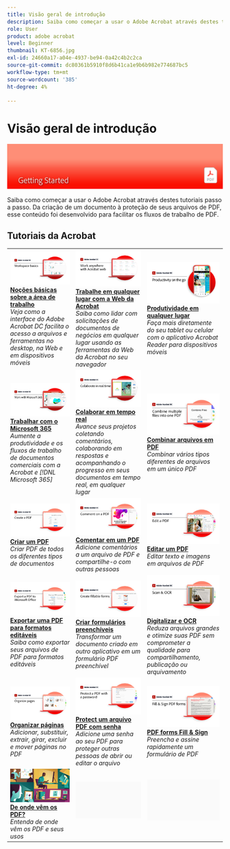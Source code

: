 ```yaml
---
title: Visão geral de introdução
description: Saiba como começar a usar o Adobe Acrobat através destes tutoriais passo a passo breves (1-2 min)
role: User
product: adobe acrobat
level: Beginner
thumbnail: KT-6856.jpg
exl-id: 24660a17-a04e-4937-be94-0a42c4b2c2ca
source-git-commit: dc80361b5910f8d6b41ca1e9b6b982e774687bc5
workflow-type: tm+mt
source-wordcount: '385'
ht-degree: 4%

---
```


# Visão geral de introdução

![Imagem de Introdução do Acrobat](../assets/Hero-GettingStarted.png)

Saiba como começar a usar o Adobe Acrobat através destes tutoriais passo a passo. Da criação de um documento à proteção de seus arquivos de PDF, esse conteúdo foi desenvolvido para facilitar os fluxos de trabalho de PDF.

## Tutoriais da Acrobat

<table style="table-layout:fixed">
<tr>
  <td>
    <a href="get-to-know-the-acrobat-dc-interface.md">
      <img alt="Noções básicas sobre a área de trabalho" src="../assets/Workspace_1280.png" />
    </a>
    <div>
    <a href="get-to-know-the-acrobat-dc-interface.md"><strong>Noções básicas sobre a área de trabalho</strong></a>
    </div>
    <em>Veja como a interface do Adobe Acrobat DC facilita o acesso a arquivos e ferramentas no desktop, na Web e em dispositivos móveis</em>
    <br>
  </td>
  <td>
    <a href="acrobatweb.md">
      <img alt="Trabalhe em qualquer lugar com a Web da Acrobat" src="../assets/Acrobatweb_1280.png" />
    </a>
    <div>
    <a href="acrobatweb.md"><strong>Trabalhe em qualquer lugar com a Web da Acrobat</strong></a>
    </div>
    <em>Saiba como lidar com solicitações de documentos de negócios em qualquer lugar usando as ferramentas da Web da Acrobat no seu navegador</em>
    <br>
  </td>
  <td>
    <a href="productivity.md">
      <img alt="Produtividade em qualquer lugar" src="../assets/Productivity_1280.png" />
    </a>
    <div>
     <a href="productivity.md"><strong>Produtividade em qualquer lugar</strong></a>
    </div>
    <em>Faça mais diretamente do seu tablet ou celular com o aplicativo Acrobat Reader para dispositivos móveis</em>
    <br>
  </td>
</tr>
<tr>
   <td>
    <a href="../integrate/integrate-overview.md#microsoft">
      <img alt="Trabalhar com o Microsoft 365" src="../assets/WorkMicrosoft365_1280.png" />
    </a>
    <div>
     <a href="../integrate/integrate-overview.md#microsoft"><strong>Trabalhar com o Microsoft 365</strong></a>
    </div>
    <em>Aumente a produtividade e os fluxos de trabalho de documentos comerciais com a Acrobat e [!DNL Microsoft 365]</em>
    <br>
  </td>
  <td>
    <a href="collaborate.md">
      <img alt="Colaborar em tempo real" src="../assets/Collaborate_1280.png" />
    </a>
    <div>
     <a href="collaborate.md"><strong>Colaborar em tempo real</strong></a>
    </div>
    <em>Avance seus projetos coletando comentários, colaborando em respostas e acompanhando o progresso em seus documentos em tempo real, em qualquer lugar</em>
    <br>
  </td>
  <td>
    <a href="combine-to-pdf.md">
      <img alt="Combine Files para PDF" src="../assets/Combine.jpg" />
    </a>
    <div>
     <a href="combine-to-pdf.md"><strong>Combinar arquivos em PDF</strong></a>
    </div>
    <em>Combinar vários tipos diferentes de arquivos em um único PDF</em>
    <br>
  </td>
</tr>
<tr>
  <td>
    <a href="create-pdf.md">
      <img alt="Criar arquivos PDF" src="../assets/Create.jpg" />
    </a>
    <div>
    <a href="create-pdf.md"><strong>Criar um PDF</strong></a>
    </div>
    <em>Criar PDF de todos os diferentes tipos de documentos</em>
    <br>
  </td>
 <td>
    <a href="comment-on-pdf-files.md">
      <img alt="Comentar em arquivos PDF no Acrobat DC" src="../assets/Comment.jpg" />
    </a>
    <div>
    <a href="comment-on-pdf-files.md"><strong>Comentar em um PDF</strong></a>
    </div>
    <em>Adicione comentários a um arquivo de PDF e compartilhe-o com outras pessoas</em>
    <br>
  </td>
  <td>
    <a href="edit-pdf.md">
      <img alt="Editar um PDF no Acrobat DC" src="../assets/Edit.jpg" />
    </a>
    <div>
    <a href="edit-pdf.md"><strong>Editar um PDF</strong></a>
    </div>
    <em>Editar texto e imagens em arquivos de PDF</em>
    <br>
  </td>
</tr>
<tr>
  <td>
    <a href="export-pdf.md">
      <img alt="Exportar uma PDF para formatos editáveis" src="../assets/Export.jpg" />
    </a>
    <div>
    <a href="export-pdf.md"><strong>Exportar uma PDF para formatos editáveis</strong></a>
    </div>
    <em>Saiba como exportar seus arquivos de PDF para formatos editáveis</em>
    <br>
  </td>
  <td>
    <a href="create-fillable-forms.md">
      <img alt="Criar formulários preenchíveis" src="../assets/Form_1280.png" />
    </a>
    <div>
    <a href="create-fillable-forms.md"><strong>Criar formulários preenchíveis</strong></a>
    </div>
    <em>Transformar um documento criado em outro aplicativo em um formulário PDF preenchível</em>
    <br>
  </td>
  <td>
    <a href="scan-and-ocr.md">
      <img alt="Digitalizar e OCR" src="../assets/Scan.jpg" />
    </a>
    <div>
    <a href="scan-and-ocr.md"><strong>Digitalizar e OCR</strong></a>
    </div>
    <em>Reduza arquivos grandes e otimize suas PDF sem comprometer a qualidade para compartilhamento, publicação ou arquivamento</em>
    <br>
  </td>
</tr>
<tr>
 <td>
    <a href="organize.md">
      <img alt="Organizar páginas" src="../assets/Organize.jpg" />
    </a>
    <div>
    <a href="organize.md"><strong>Organizar páginas</strong></a>
    </div>
    <em>Adicionar, substituir, extrair, girar, excluir e mover páginas no PDF</em>
    <br>
  </td>
  <td>
    <a href="password-protect.md">
      <img alt="Protect um arquivo PDF com senha" src="../assets/Protect.jpg" />
    </a>
    <div>
    <a href="password-protect.md"><strong>Protect um arquivo PDF com senha</strong></a>
    </div>
    <em>Adicione uma senha ao seu PDF para proteger outras pessoas de abrir ou editar o arquivo</em>
    <br>
  </td>
  <td>
    <a href="fill-and-sign.md">
      <img alt="Preencher e assinar um formulário de PDF" src="../assets/FillSign_1280.png" />
    </a>
    <div>
    <a href="fill-and-sign.md"><strong>PDF forms Fill &amp; Sign</strong></a>
    </div>
    <em>Preencha e assine rapidamente um formulário de PDF</em>
    <br>
  </td>
</tr>
<tr>
  <td>
    <a href="where-do-pdfs-come-from.md">
      <img alt="De onde vêm os PDF?" src="../assets/WherePDFs.jpg" />
    </a>
    <div>
    <a href="where-do-pdfs-come-from.md"><strong>De onde vêm os PDF?</strong></a>
    </div>
    <em>Entenda de onde vêm os PDF e seus usos</em>
    <br>
  </td>
  <td>
   <img alt="Espaçador" src="../assets/Grayspacer.png" />
    <div>
    <br>
  </td>
  <td>
   <img alt="Espaçador" src="../assets/Grayspacer.png" />
    <div>
    <br>
  </td>
</tr>
</table>

